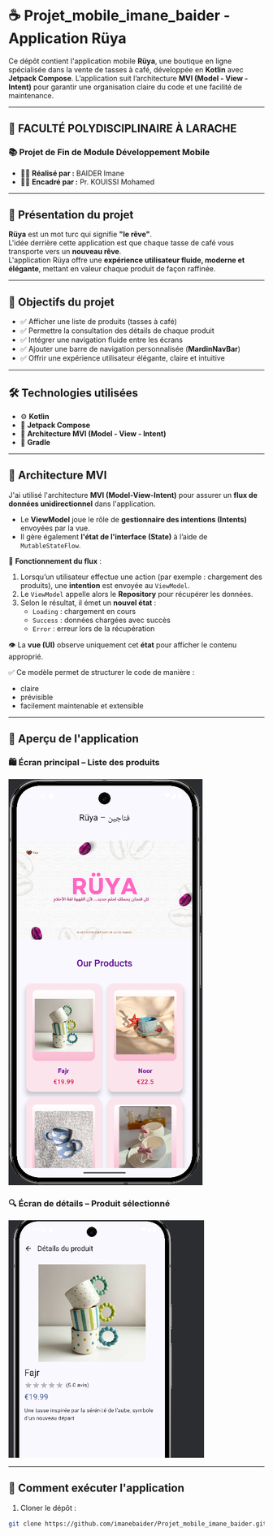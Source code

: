 # ☕ Projet_mobile_imane_baider - Application Rüya

Ce dépôt contient l'application mobile **Rüya**, une boutique en ligne spécialisée dans la vente de tasses à café, développée en **Kotlin** avec **Jetpack Compose**. L’application suit l’architecture **MVI (Model - View - Intent)** pour garantir une organisation claire du code et une facilité de maintenance.

---

## 🏫 FACULTÉ POLYDISCIPLINAIRE À LARACHE  
### 📚 Projet de Fin de Module Développement Mobile

- 👩‍💻 **Réalisé par :** BAIDER Imane  
- 👨‍🏫 **Encadré par :** Pr. KOUISSI Mohamed  

---

## 🌟 Présentation du projet

**Rüya** est un mot turc qui signifie **"le rêve"**.  
L'idée derrière cette application est que chaque tasse de café vous transporte vers un **nouveau rêve**.  
L'application Rüya offre une **expérience utilisateur fluide, moderne et élégante**, mettant en valeur chaque produit de façon raffinée.

---

## 🎯 Objectifs du projet

- ✅ Afficher une liste de produits (tasses à café)  
- ✅ Permettre la consultation des détails de chaque produit  
- ✅ Intégrer une navigation fluide entre les écrans  
- ✅ Ajouter une barre de navigation personnalisée (**MardinNavBar**)  
- ✅ Offrir une expérience utilisateur élégante, claire et intuitive  

---

## 🛠️ Technologies utilisées

- ⚙️ **Kotlin**  
- 🎨 **Jetpack Compose**  
- 🧠 **Architecture MVI (Model - View - Intent)**  
- 🔧 **Gradle**  

---

## 🧠 Architecture MVI

J'ai utilisé l'architecture **MVI (Model-View-Intent)** pour assurer un **flux de données unidirectionnel** dans l'application.

- Le **ViewModel** joue le rôle de **gestionnaire des intentions (Intents)** envoyées par la vue.
- Il gère également **l'état de l'interface (State)** à l’aide de `MutableStateFlow`.

🔄 **Fonctionnement du flux** :

1. Lorsqu’un utilisateur effectue une action (par exemple : chargement des produits), une **intention** est envoyée au `ViewModel`.
2. Le `ViewModel` appelle alors le **Repository** pour récupérer les données.
3. Selon le résultat, il émet un **nouvel état** :
   - `Loading` : chargement en cours  
   - `Success` : données chargées avec succès  
   - `Error` : erreur lors de la récupération  

👁️ La **vue (UI)** observe uniquement cet **état** pour afficher le contenu approprié.

✅ Ce modèle permet de structurer le code de manière :
- claire  
- prévisible  
- facilement maintenable et extensible  

---

## 📸 Aperçu de l'application

### 🛍️ Écran principal – Liste des produits
![Capture de l'application](https://github.com/imanebaider/Projet_mobile_imane_baider/blob/main/ruya.PNG?raw=true)

### 🔍 Écran de détails – Produit sélectionné
![Capture de l'application](https://github.com/imanebaider/Projet_mobile_imane_baider/blob/main/ruya2.PNG?raw=true)

---

## 🚀 Comment exécuter l'application

1. Cloner le dépôt :
```bash
git clone https://github.com/imanebaider/Projet_mobile_imane_baider.git
